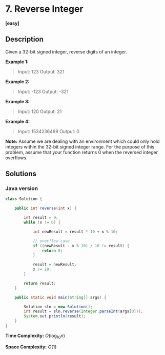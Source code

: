 # 7. Reverse Integer

**[easy]**

## Description

Given a 32-bit signed integer, reverse digits of an integer.

**Example 1:**

> Input: 123
Output:  321

**Example 2:**

> Input: -123
Output: -321

**Example 3:**

> Input: 120
Output: 21

**Example 4:**

> Input: 1534236469
Output: 0

**Note:**
Assume we are dealing with an environment which could only hold integers within the 32-bit signed integer range. For the purpose of this problem, assume that your function returns 0 when the reversed integer overflows.

## Solutions

### Java version

```java
class Solution {

    public int reverse(int x) {

        int result = 0;
        while (x != 0) {

            int newResult = result * 10 + x % 10;

            // overflow case
            if ((newResult - x % 10) / 10 != result) {
                return 0;
            }

            result = newResult;
            x /= 10;
        }

        return result;
    }

    public static void main(String[] args) {

        Solution sln = new Solution();
        int result = sln.reverse(Integer.parseInt(args[0]));
        System.out.println(result);
    }
}
```

**Time Complexity:** $O(\log_{10}n)$

**Space Complexity:** $O(1)$




